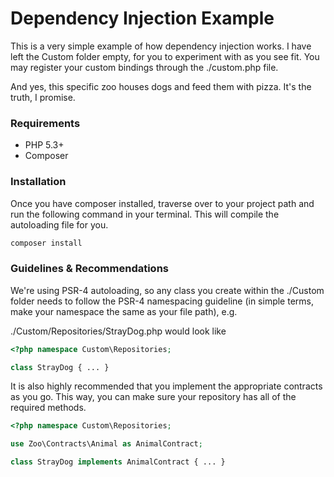 Dependency Injection Example
============================
This is a very simple example of how dependency injection works.
I have left the Custom folder empty, for you to experiment with as you see fit.
You may register your custom bindings through the ./custom.php file.

And yes, this specific zoo houses dogs and feed them with pizza. It's the truth,
I promise.

### Requirements ###
* PHP 5.3+
* Composer

### Installation ###
Once you have composer installed, traverse over to your project path and run the 
following command in your terminal. This will compile the autoloading file for you.
```bash
composer install
```

### Guidelines & Recommendations ###

We're using PSR-4 autoloading, so any class you create within the ./Custom folder
needs to follow the PSR-4 namespacing guideline (in simple terms, make your namespace
the same as your file path), e.g.

./Custom/Repositories/StrayDog.php would look like
```php
<?php namespace Custom\Repositories;

class StrayDog { ... }
```

It is also highly recommended that you implement the appropriate contracts as you go.
This way, you can make sure your repository has all of the required methods.

```php
<?php namespace Custom\Repositories;

use Zoo\Contracts\Animal as AnimalContract;

class StrayDog implements AnimalContract { ... }
```
